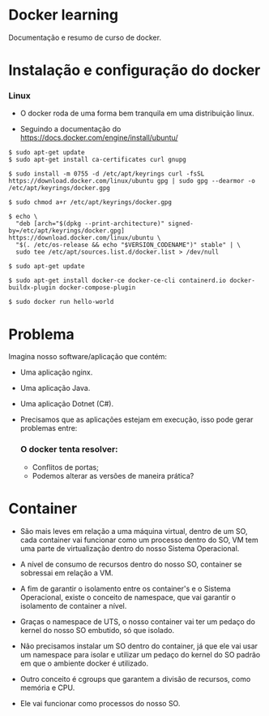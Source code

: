 # Docker learning

Documentação e resumo de curso de docker.

# Instalação e configuração do docker

###  Linux

- O docker roda de uma forma bem tranquila em uma distribuição linux.

- Seguindo a documentação do https://docs.docker.com/engine/install/ubuntu/

```
$ sudo apt-get update
$ sudo apt-get install ca-certificates curl gnupg
```

```
$ sudo install -m 0755 -d /etc/apt/keyrings curl -fsSL https://download.docker.com/linux/ubuntu gpg | sudo gpg --dearmor -o /etc/apt/keyrings/docker.gpg

$ sudo chmod a+r /etc/apt/keyrings/docker.gpg
```

```
$ echo \
  "deb [arch="$(dpkg --print-architecture)" signed-by=/etc/apt/keyrings/docker.gpg] https://download.docker.com/linux/ubuntu \
  "$(. /etc/os-release && echo "$VERSION_CODENAME")" stable" | \
  sudo tee /etc/apt/sources.list.d/docker.list > /dev/null
```

```
$ sudo apt-get update
```

```
$ sudo apt-get install docker-ce docker-ce-cli containerd.io docker-buildx-plugin docker-compose-plugin
```

```
$ sudo docker run hello-world
```


# Problema
  Imagina nosso software/aplicação que contém:
  - Uma aplicação nginx.
  - Uma aplicação Java.
  - Uma aplicação Dotnet (C#).

  - Precisamos que as aplicações estejam em execução, isso pode gerar problemas entre:

    ### O docker tenta resolver:
    - Conflitos de portas;
    - Podemos alterar as versões de maneira prática?

# Container

 - São mais leves em relação a uma máquina virtual, dentro de um SO, cada container vai funcionar como um processo dentro do SO, VM tem uma parte de virtualização dentro do nosso Sistema Operacional.

 - A nível de consumo de recursos dentro do nosso SO, container se sobressai em relação a VM.

 - A fim de garantir o isolamento entre os container's e o Sistema Operacional, existe o conceito de namespace, que vai garantir o isolamento de container a nível.

  - Graças o namespace de UTS, o nosso container vai ter um pedaço do kernel do nosso SO embutido, só que isolado.
  - Não precisamos instalar um SO dentro do container, já que ele vai usar um namespace para isolar e utilizar um pedaço do kernel do SO padrão em que o ambiente docker é utilizado.

- Outro conceito é cgroups que garantem a divisão de recursos, como memória e CPU.

- Ele vai funcionar como processos do nosso SO.
